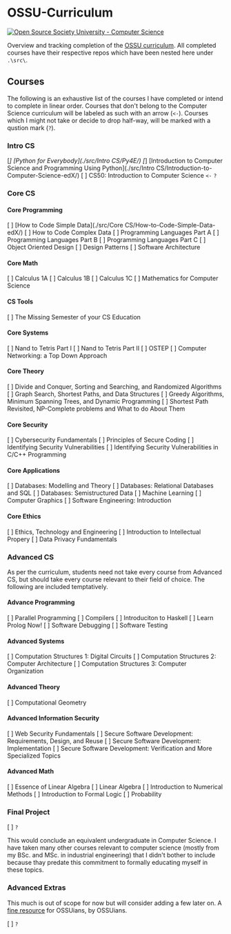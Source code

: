 # OSSU-Curriculum

[![Open Source Society University - Computer Science](https://img.shields.io/badge/OSSU-computer--science-blue.svg)](https://github.com/ossu/computer-science)

Overview and tracking completion of the [OSSU curriculum](https://github.com/ossu/computer-science). All completed courses have their respective repos which have been nested here under `.\src\`.

## Courses

The following is an exhaustive list of the courses I have completed or intend to complete in linear order. Courses that don't belong to the Computer Science curriculum will be labeled as such with an arrow (`<-`). Courses which I might not take or decide to drop half-way, will be marked with a qustion mark (`?`).

### Intro CS

[*] [Python for Everybody](./src/Intro CS/Py4E/)
[*] [Introduction to Computer Science and Programming Using Python](./src/Intro CS/Introduction-to-Computer-Science-edX/)
[ ] CS50: Introduction to Computer Science `<-` `?`

### Core CS

#### Core Programming

[ ] [How to Code Simple Data](./src/Core CS/How-to-Code-Simple-Data-edX/)
[ ] How to Code Complex Data
[ ] Programming Languages Part A
[ ] Programming Languages Part B
[ ] Programming Languages Part C
[ ] Object Oriented Design
[ ] Design Patterns
[ ] Software Architecture

#### Core Math

[ ] Calculus 1A
[ ] Calculus 1B
[ ] Calculus 1C
[ ] Mathematics for Computer Science

#### CS Tools

[ ] The Missing Semester of your CS Education

#### Core Systems

[ ] Nand to Tetris Part I
[ ] Nand to Tetris Part II
[ ] OSTEP
[ ] Computer Networking: a Top Down Approach

#### Core Theory

[ ] Divide and Conquer, Sorting and Searching, and Randomized Algorithms
[ ] Graph Search, Shortest Paths, and Data Structures
[ ] Greedy Algorithms, Minimum Spanning Trees, and Dynamic Programming
[ ] Shortest Path Revisited, NP-Complete problems and What to do About Them

#### Core Security

[ ] Cybersecurity Fundamentals
[ ] Principles of Secure Coding
[ ] Identifying Security Vulnerabilities
[ ] Identifying Security Vulnerabilities in C/C++ Programming

#### Core Applications

[ ] Databases: Modelling and Theory
[ ] Databases: Relational Databases and SQL
[ ] Databases: Semistructured Data
[ ] Machine Learning
[ ] Computer Graphics
[ ] Software Engineering: Introduction

#### Core Ethics
[ ] Ethics, Technology and Engineering
[ ] Introduction to Intellectual Propery
[ ] Data Privacy Fundamentals

### Advanced CS

As per the curriculum, students need not take every course from Advanced CS, but should take every course relevant to their field of choice. The following are included temptatively.

#### Advance Programming

[ ] Parallel Programming
[ ] Compilers
[ ] Introduciton to Haskell
[ ] Learn Prolog Now!
[ ] Software Debugging
[ ] Software Testing

#### Advanced Systems

[ ] Computation Structures 1: Digital Circuits
[ ] Computation Structures 2: Computer Architecture
[ ] Computation Structures 3: Computer Organization

#### Advanced Theory

[ ] Computational Geometry

#### Advanced Information Security

[ ] Web Security Fundamentals
[ ] Secure Software Development: Requirements, Design, and Reuse
[ ] Secure Software Development: Implementation
[ ] Secure Software Development: Verification and More Specialized Topics

#### Advanced Math

[ ] Essence of Linear Algebra
[ ] Linear Algebra
[ ] Introduction to Numerical Methods
[ ] Introduction to Formal Logic
[ ] Probability

### Final Project

[ ] `?`

This would conclude an equivalent undergraduate in Computer Science. I have taken many other courses relevant to computer science (mostly from my BSc. and MSc. in industrial engineering) that I didn't bother to include because thay predate this commitment to formally educating myself in these topics.

### Advanced Extras

This much is out of scope for now but will consider adding a few later on. A [fine resource](https://github.com/ossu/computer-science/blob/master/extras/courses.md) for OSSUians, by OSSUians.

[ ] `?`

